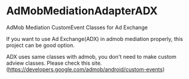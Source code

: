 # AdMobMediationAdapterADX
AdMob Mediation CustomEvent Classes for Ad Exchange 

If you want to use Ad Exchange(ADX) in admob mediation properly, this project can be good option.

ADX uses same classes with admob, you don't need to make custom adview classes.
Please check this site. (https://developers.google.com/admob/android/custom-events)
